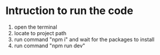 # Intruction to run the code
1. open the terminal
2. locate to project path
3. run command "npm i" and wait for the packages to install
4. run command "npm run dev"
